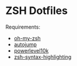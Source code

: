 # ZSH Dotfiles

Requirements:

* [oh-my-zsh](https://ohmyz.sh/)
* [autojump](https://github.com/wting/autojump)
* [powerlevel10k](https://github.com/romkatv/powerlevel10k)
* [zsh-syntax-highlighting](https://github.com/zsh-users/zsh-syntax-highlighting)
